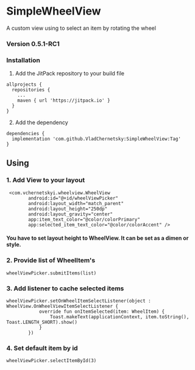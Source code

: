 # SimpleWheelView
A custom view using to select an item by rotating the wheel

### Version 0.5.1-RC1
### Installation
1. Add the JitPack repository to your build file
```
allprojects {
  repositories {
    ...
    maven { url 'https://jitpack.io' }
  }
}
```
2. Add the dependency
```
dependencies {
  implementation 'com.github.VladChernetsky:SimpleWheelView:Tag'
}

```
## Using

### 1. Add View to your layout
```
 <com.vchernetskyi.wheelview.WheelView
        android:id="@+id/wheelViewPicker"
        android:layout_width="match_parent"
        android:layout_height="250dp"
        android:layout_gravity="center"
        app:item_text_color="@color/colorPrimary"
        app:selected_item_text_color="@color/colorAccent" />
```

#### You have to set layout height to WheelView. It can be set as a dimen or style.

### 2. Provide list of WheelItem's

```
wheelViewPicker.submitItems(list)
```

### 3. Add listener to cache selected items
```
wheelViewPicker.setOnWheelItemSelectListener(object : WheelView.OnWheelViewItemSelectListener {
            override fun onItemSelected(item: WheelItem) {
                Toast.makeText(applicationContext, item.toString(), Toast.LENGTH_SHORT).show()
            }
        })
```

### 4. Set default item by id
```
wheelViewPicker.selectItemById(3)
```
